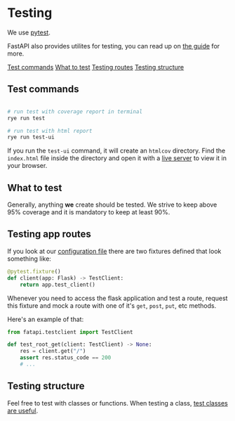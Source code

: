 # Testing

We use [pytest](https://docs.pytest.org/en/8.2.x/).

FastAPI also provides utilites for testing, you can read up on [the guide](https://fastapi.tiangolo.com/tutorial/testing/) for more.

[Test commands](#test-commands)
[What to test](#what-to-test)
[Testing routes](#testing-app-routes)
[Testing structure](#testing-structure)

## Test commands

```bash

# run test with coverage report in terminal
rye run test

# run test with html report
rye run test-ui
```

If you run the `test-ui` command, it will create an `htmlcov` directory.
Find the `index.html` file inside the directory and open it with a
[live server](https://marketplace.visualstudio.com/items?itemName=ritwickdey.LiveServer) to view it in your browser.

## What to test

Generally, anything **we** create should be tested. We strive to keep above 95% coverage
and it is mandatory to keep at least 90%.

## Testing app routes

If you look at our [configuration file](./conftest.py) there are two fixtures defined that look
something like:

```python
@pytest.fixture()
def client(app: Flask) -> TestClient:
    return app.test_client()
```

Whenever you need to access the flask application and test a route,
request this fixture and mock a route with one of it's
`get`, `post`, `put`, etc methods.

Here's an example of that:

```python
from fatapi.testclient import TestClient

def test_root_get(client: TestClient) -> None:
    res = client.get("/")
    assert res.status_code == 200
    # ...
```

## Testing structure

Feel free to test with classes or functions. When testing a class,
[test classes are useful](https://docs.pytest.org/en/7.1.x/getting-started.html#group-multiple-tests-in-a-class).
